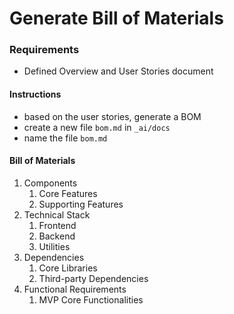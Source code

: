 # Generate Bill of Materials

<!-- Used for generating global project BOM when starting on a new project -->

### Requirements

- Defined Overview and User Stories document

#### Instructions

- based on the user stories, generate a BOM
- create a new file `bom.md` in `_ai/docs`
- name the file `bom.md`

#### Bill of Materials

1. Components
   1. Core Features
   2. Supporting Features
2. Technical Stack
   1. Frontend
   2. Backend
   3. Utilities
3. Dependencies
   1. Core Libraries
   2. Third-party Dependencies
4. Functional Requirements
   1. MVP Core Functionalities
